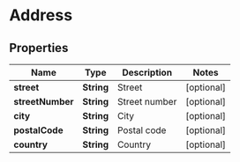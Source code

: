 
# Address

## Properties
Name | Type | Description | Notes
------------ | ------------- | ------------- | -------------
**street** | **String** | Street |  [optional]
**streetNumber** | **String** | Street number |  [optional]
**city** | **String** | City |  [optional]
**postalCode** | **String** | Postal code |  [optional]
**country** | **String** | Country |  [optional]




